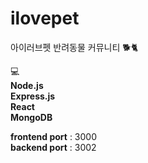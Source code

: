 # ilovepet
아이러브펫 반려동물 커뮤니티 🐕🐈

💻  
**Node.js**  
**Express.js**  
**React**  
**MongoDB**  


**frontend port** : 3000  
**backend port** : 3002
